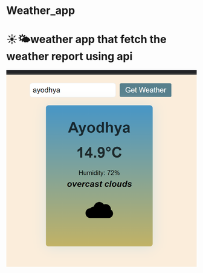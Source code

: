 # Weather_app
# ☀️🌤️weather app that fetch the weather report using api
![alt text](<Screenshot 2024-02-04 144430.png>)
